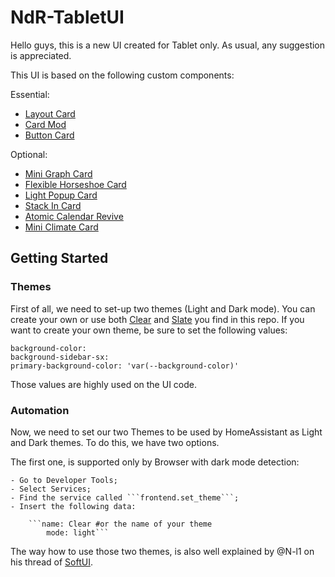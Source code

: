 # NdR-TabletUI

Hello guys, this is a new UI created for Tablet only.
As usual, any suggestion is appreciated.

This UI is based on the following custom components:

Essential:

- [Layout Card](https://github.com/thomasloven/lovelace-layout-card)
- [Card Mod](https://github.com/thomasloven/lovelace-card-mod)
- [Button Card](https://github.com/custom-cards/button-card)

Optional: 

- [Mini Graph Card](https://github.com/kalkih/mini-graph-card)
- [Flexible Horseshoe Card](https://github.com/AmoebeLabs/flex-horseshoe-card)
- [Light Popup Card](https://github.com/DBuit/light-popup-card)
- [Stack In Card](https://github.com/custom-cards/stack-in-card)
- [Atomic Calendar Revive](https://github.com/marksie1988/atomic-calendar-revive)
- [Mini Climate Card](https://github.com/artem-sedykh/mini-climate-card)

## Getting Started

### Themes
First of all, we need to set-up two themes (Light and Dark mode). You can create your own or use both [Clear](https://github.com/naofireblade/clear-theme) and [Slate](https://github.com/seangreen2/slate_theme) you find in this repo.
If you want to create your own theme, be sure to set the following values:

```
background-color:
background-sidebar-sx:
primary-background-color: 'var(--background-color)'
```
Those values are highly used on the UI code.

### Automation

Now, we need to set our two Themes to be used by HomeAssistant as Light and Dark themes.
To do this, we have two options.

The first one, is supported only by Browser with dark mode detection:

    - Go to Developer Tools;
    - Select Services;
    - Find the service called ```frontend.set_theme```;
    - Insert the following data:

        ```name: Clear #or the name of your theme
            mode: light```

The way how to use those two themes, is also well explained by @N-l1 on his thread of [SoftUI](https://github.com/N-l1/lovelace-soft-ui).
